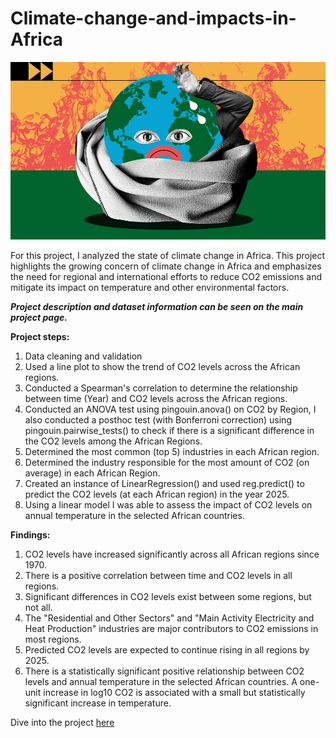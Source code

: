 # Climate-change-and-impacts-in-Africa

![](climatechangeimage.jpg)

For this project, I analyzed the state of climate change in Africa. This project highlights the growing concern of climate change in Africa and emphasizes the need for regional and international efforts to reduce CO2 emissions and mitigate its impact on temperature and other environmental factors.

***_Project description and dataset information can be seen on the main project page._***

**Project steps:**
1. Data cleaning and validation
2. Used a line plot to show the trend of CO2 levels across the African regions.
3. Conducted a Spearman's correlation to determine the relationship between time (Year) and CO2 levels across the African regions.
4. Conducted an ANOVA test using pingouin.anova() on CO2 by Region, I also conducted a posthoc test (with Bonferroni correction) using pingouin.pairwise_tests() to check if there is a significant difference in the CO2 levels among the African Regions.
5. Determined the most common (top 5) industries in each African region.
6. Determined the industry responsible for the most amount of CO2 (on average) in each African Region.
7. Created an instance of LinearRegression() and used reg.predict() to predict the CO2 levels (at each African region) in the year 2025.
8. Using a linear model I was able to assess the impact of CO2 levels on annual temperature in the selected African countries.

**Findings:**
1. CO2 levels have increased significantly across all African regions since 1970.
2. There is a positive correlation between time and CO2 levels in all regions.
3. Significant differences in CO2 levels exist between some regions, but not all.
4. The "Residential and Other Sectors" and "Main Activity Electricity and Heat Production" industries are major contributors to CO2 emissions in most regions.
5. Predicted CO2 levels are expected to continue rising in all regions by 2025.
6. There is a statistically significant positive relationship between CO2 levels and annual temperature in the selected African countries. A one-unit increase in log10 CO2 is associated with a small but statistically significant increase in temperature.

Dive into the project [here](https://github.com/JachimmaChristian/Climate-change-and-impacts-in-Africa/blob/main/workspace/workspace/notebook.ipynb)

